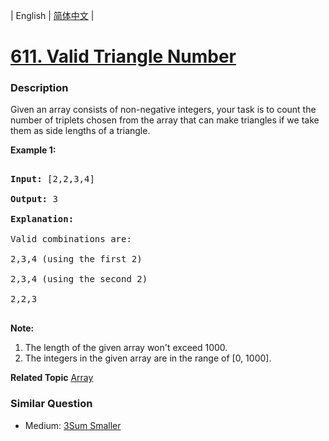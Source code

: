 | English | [简体中文](README.md) |

# [611. Valid Triangle Number](https://leetcode-cn.com/problems/valid-triangle-number)
 ### Description
Given an array consists of non-negative integers,  your task is to count the number of triplets chosen from the array that can make triangles if we take them as side lengths of a triangle.

<p><b>Example 1:</b><br />
<pre>
<b>Input:</b> [2,2,3,4]
<b>Output:</b> 3
<b>Explanation:</b>
Valid combinations are: 
2,3,4 (using the first 2)
2,3,4 (using the second 2)
2,2,3
</pre>
</p>

<p><b>Note:</b><br>
<ol>
<li>The length of the given array won't exceed 1000.</li>
<li>The integers in the given array are in the range of [0, 1000].</li>
</ol>
</p>

**Related Topic**  [Array](https://leetcode-cn.com/tag/array) 

### Similar Question
 - Medium:	[3Sum Smaller](https://leetcode-cn.com/problems/3sum-smaller) 

